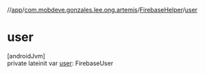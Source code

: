 //[app](../../../index.md)/[com.mobdeve.gonzales.lee.ong.artemis](../index.md)/[FirebaseHelper](index.md)/[user](user.md)

# user

[androidJvm]\
private lateinit var [user](user.md): FirebaseUser
